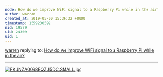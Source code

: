 ```yaml
---
node: How do we improve WiFi signal to a Raspberry Pi while in the air?
author: warren
created_at: 2019-05-30 15:36:32 +0000
timestamp: 1559230592
nid: 19579
cid: 24309
uid: 1
---
```




[warren](../profile/warren) replying to: [How do we improve WiFi signal to a Raspberry Pi while in the air?](../notes/warren/05-30-2019/how-do-we-improve-wifi-signal-to-a-raspberry-pi-while-in-the-air)

----
[![FKUNZA00S8EQZJI5DC.SMALL.jpg](/i/32611)](/i/32611?s=o)

 